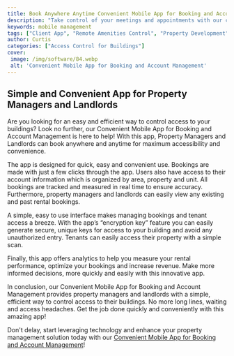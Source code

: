 ```yaml
---
title: Book Anywhere Anytime Convenient Mobile App for Booking and Account Management
description: "Take control of your meetings and appointments with our convenient mobile app Learn how to easily and quickly book meetings and manage your account from anywhere and anytime with our user friendly mobile app"
keywords: mobile management
tags: ["Client App", "Remote Amenities Control", "Property Development", "Co-Working Space", "Office", "Building"]
author: Curtis
categories: ["Access Control for Buildings"]
cover: 
 image: /img/software/84.webp
 alt: 'Convenient Mobile App for Booking and Account Management'
---
```

## Simple and Convenient App for Property Managers and Landlords

Are you looking for an easy and efficient way to control access to your buildings? Look no further, our Convenient Mobile App for Booking and Account Management is here to help! With this app, Property Managers and Landlords can book anywhere and anytime for maximum accessibility and convenience. 

The app is designed for quick, easy and convenient use. Bookings are made with just a few clicks through the app. Users also have access to their account information which is organized by area, property and unit. All bookings are tracked and measured in real time to ensure accuracy. Furthermore, property managers and landlords can easily view any existing and past rental bookings. 

A simple, easy to use interface makes managing bookings and tenant access a breeze. With the app’s “encryption key” feature you can easily generate secure, unique keys for access to your building and avoid any unauthorized entry. Tenants can easily access their property with a simple scan. 

Finally, this app offers analytics to help you measure your rental performance, optimize your bookings and increase revenue. Make more informed decisions, more quickly and easily with this innovative app. 

In conclusion, our Convenient Mobile App for Booking and Account Management provides property managers and landlords with a simple, efficient way to control access to their buildings. No more long lines, waiting and access headaches. Get the job done quickly and conveniently with this amazing app! 

Don't delay, start leveraging technology and enhance your property management solution today with our [Convenient Mobile App for Booking and Account Management](/client-app)!
